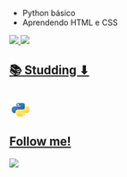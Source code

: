 - Python básico
- Aprendendo HTML e CSS


<div>
  <a href="https://github.com/vdalmora">
  <img height="180em" src="https://github-readme-stats.vercel.app/api?username=vdalmora&show_icons=true&theme=dracula&include_all_commits=true&count_private=true"/>
  <img height="180em" src="https://github-readme-stats.vercel.app/api/top-langs/?username=vdalmora&layout=compact&langs_count=7&theme=dracula"/>
</div>

   
  
  ## 📚 Studding   ⬇
   
  <div style="display: inline_block"><br>
  <img align="center" alt="Rafa-Python" height="30" width="40" src="https://raw.githubusercontent.com/devicons/devicon/master/icons/python/python-original.svg"> 
 
    
</div>
  
  
  
  ## Follow me!
  
  
<div> 
  <a href="https://instagram.com/vitor_pd7" target="_blank"><img src="https://img.shields.io/badge/-Instagram-%23E4405F?style=for-the-badge&logo=instagram&logoColor=white" target="_blank"></a>
 
</div>
